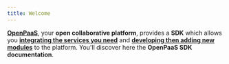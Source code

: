 ```yaml
---
title: Welcome
---
```

[**OpenPaaS**](http://open-paas.org/), your **open collaborative platform**, provides a **SDK** which allows you [**integrating the services you need**](/integrations/integrations-intro/) and [**developing then adding new modules**](/modules/discover-openpaas-modules/) to the platform. You'll discover here the **OpenPaaS SDK documentation**.
